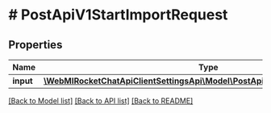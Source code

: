# # PostApiV1StartImportRequest

## Properties

Name | Type | Description | Notes
------------ | ------------- | ------------- | -------------
**input** | [**\WebMIRocketChatApiClientSettingsApi\Model\PostApiV1StartImportRequestInput**](PostApiV1StartImportRequestInput.md) |  |

[[Back to Model list]](../../README.md#models) [[Back to API list]](../../README.md#endpoints) [[Back to README]](../../README.md)
